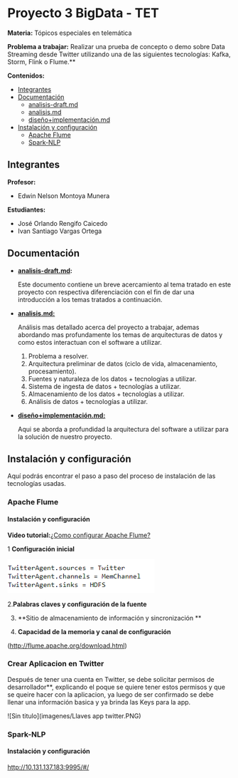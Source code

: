 # Proyecto 3 BigData - TET

**Materia:** Tópicos especiales en telemática

**Problema a trabajar:**
	Realizar una prueba de concepto o demo sobre Data Streaming desde Twitter utilizando una de las siguientes tecnologías: Kafka, Storm, Flink o Flume.**


**Contenidos:**
- [Integrantes](#Integrantes)
- [Documentación](#Documentación)
	- [analisis-draft.md](analisis-draft.md)
	-  [analisis.md](analisis.md)
	-  [diseño+implementación.md](diseño+implementacion.md)
-  [Instalación y configuración](#Instalación-y-configuración)
	- [Apache Flume](#Apache-Flume)
	- [Spark-NLP](#Spark-NLP)

## Integrantes

**Profesor:**
- Edwin Nelson Montoya Munera

**Estudiantes:**
- José Orlando Rengifo Caicedo
- Ivan Santiago Vargas Ortega

## Documentación

- **[analisis-draft.md](analisis-draft.md):**

	Este documento contiene un  breve acercamiento al tema tratado  en este proyecto con respectiva diferenciación con el fin de dar una introducción a los temas tratados a continuación.
	
- **[analisis.md:](analisis.md)**

	Análisis mas detallado acerca del proyecto a trabajar, ademas abordando mas profundamente los temas de arquitecturas de datos y como estos interactuan con el software a utilizar.
	
	1.  Problema a resolver.
	2.  Arquitectura preliminar de datos (ciclo de vida, almacenamiento, procesamiento).
	3.  Fuentes y naturaleza de los datos + tecnologías a utilizar.
	4.  Sistema de ingesta de datos + tecnologías a utilizar.
	5.  Almacenamiento de los datos + tecnologías a utilizar.
	6.  Análisis de datos + tecnologías a utilizar.
	
- **[diseño+implementación.md:](diseño+implementacion.md)**

	Aqui se aborda a profundidad la arquitectura del software a utilizar para la solución de nuestro proyecto.

## Instalación y configuración

Aquí podrás encontrar el paso a paso del proceso de instalación de las tecnologías usadas.

### Apache Flume

#### Instalación y configuración

**Video tutorial:**[¿Como configurar Apache Flume?](https://www.youtube.com/watch?v=xZ2LL1nPvzI)


 1 **Configuración inicial**
 
 ![Sin titulo](imagenes/configinicial.PNG)
 
 2.**Palabras claves  y configuración de la fuente**
 
 3. **Sitio de almacenamiento de información y sincronización **
 
 5. **Capacidad de la memoria y canal de configuración**

(http://flume.apache.org/download.html)

### Crear Aplicacion en Twitter
Después de tener una cuenta en Twitter, se debe solicitar permisos de desarrollador**, explicando el poque se quiere tener estos permisos y que se queire hacer con la aplicacion, ya luego de ser confirmado se debe llenar una información basica y ya brinda las Keys para la app. 

![Sin titulo](imagenes/Llaves app twitter.PNG)
	

### Spark-NLP
	
#### Instalación y configuración
http://10.131.137.183:9995/#/
<!--stackedit_data:
eyJoaXN0b3J5IjpbLTU0MjEwNzM5MywtOTA0ODAzMjYxLC0xNj
IwNzQxMTgyLDE0MjgwMzM0MzYsLTMyMDc0NzQsMTczMTUyNDI1
NCwxMTE4MTcxMjUxLDExMTc3ODYyNTYsLTcwMTM4MTcyMiwtMT
Y4ODM1MTY4OSw4NTQ2MzMyNDksLTE2NjYwODk0NywxNDEyMjgy
MTIxLDk3MDU0NDQyOSw2MDc5MzE4MzYsNTAwMjI2OTI5LDIwMD
M1MzAzNzksLTIxMTUzMDI2MjMsMzM3Mjc4MDUwLC0xMTUxODYx
MDgwXX0=
-->